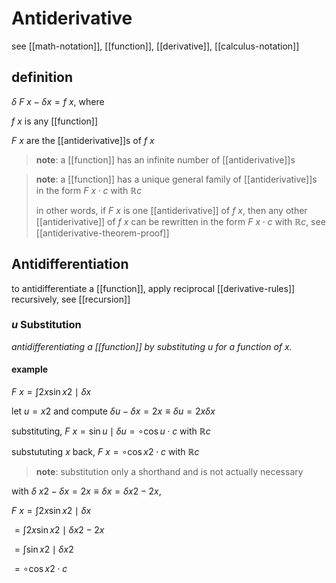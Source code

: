 # Antiderivative

see [[math-notation]], [[function]], [[derivative]], [[calculus-notation]]

## definition

$\delta\ F\ x - \delta x = f\ x$, where

$f\ x$ is any [[function]]

$F\ x$ are the [[antiderivative]]s of $f\ x$

> **note**: a [[function]] has an infinite number of [[antiderivative]]s

> **note**: a [[function]] has a unique general family of [[antiderivative]]s in the form $F\ x \cdot c$ with $\mathbb R c$
>
> in other words, if $F\ x$ is one [[antiderivative]] of $f\ x$, then any other [[antiderivative]] of $f\ x$ can be rewritten in the form $F\ x \cdot c$ with $\mathbb R c$, see [[antiderivative-theorem-proof]]

## Antidifferentiation

to antidifferentiate a [[function]], apply reciprocal [[derivative-rules]] recursively, see [[recursion]]

### $u$ Substitution

_antidifferentiating a [[function]] by substituting $u$ for a function of $x$._

#### example

$F\ x = \int 2x\sin x2 \mid \delta x$

let $u = x2$ and compute $\delta u - \delta x = 2x \equiv \delta u = 2x \delta x$

substituting, $F\ x = \sin u \mid \delta u = \circ \cos u \cdot c$ with $\mathbb R c$

substututing $x$ back, $F\ x = \circ \cos x2 \cdot c$ with $\mathbb R c$

> **note**: substitution only a shorthand and is not actually necessary

with $\delta\ x2 - \delta x = 2x \equiv \delta x = \delta x2 - 2x$,

$F\ x = \int 2x\sin x2 \mid \delta x$

$= \int 2x\sin x2 \mid \delta x2 - 2x$

$= \int \sin x2 \mid \delta x2$

$= \circ \cos x2 \cdot c$
